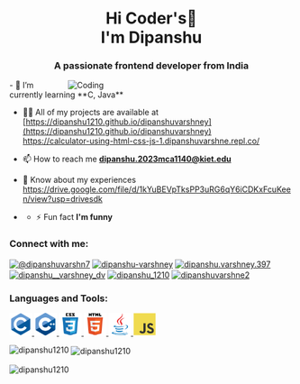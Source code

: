 
<h1 align="center">Hi Coder's👋
  <br>I'm Dipanshu</h1>
<h3 align="center">A passionate frontend developer from India</h3>
<img align="right" alt="Coding" width="400" src=https://cdn.dribbble.com/users/1162077/screenshots/3848914/programmer.gif>
- 🌱 I’m currently learning **C, Java**



- 👨‍💻 All of my projects are available at [https://dipanshu1210.github.io/dipanshuvarshney](https://dipanshu1210.github.io/dipanshuvarshney)
<br>https://calculator-using-html-css-js-1.dipanshuvarshne.repl.co/

- 📫 How to reach me **dipanshu.2023mca1140@kiet.edu**

- 📄 Know about my experiences https://drive.google.com/file/d/1kYuBEVpTksPP3uRG6qY6iCDKxFcuKeen/view?usp=drivesdk
- - ⚡ Fun fact **I'm funny**

<h3 align="left">Connect with me:</h3>
<p align="left">
<a href="https://twitter.com/@dipanshuvarshn7" target="blank"><img align="center" src="https://raw.githubusercontent.com/rahuldkjain/github-profile-readme-generator/master/src/images/icons/Social/twitter.svg" alt="@dipanshuvarshn7" height="30" width="40" /></a>
<a href="https://linkedin.com/in/dipanshu-varshney" target="blank"><img align="center" src="https://raw.githubusercontent.com/rahuldkjain/github-profile-readme-generator/master/src/images/icons/Social/linked-in-alt.svg" alt="dipanshu-varshney" height="30" width="40" /></a>
<a href="https://fb.com/dipanshu.varshney.397" target="blank"><img align="center" src="https://raw.githubusercontent.com/rahuldkjain/github-profile-readme-generator/master/src/images/icons/Social/facebook.svg" alt="dipanshu.varshney.397" height="30" width="40" /></a>
<a href="https://instagram.com/dipanshu__varshney_dv" target="blank"><img align="center" src="https://raw.githubusercontent.com/rahuldkjain/github-profile-readme-generator/master/src/images/icons/Social/instagram.svg" alt="dipanshu__varshney_dv" height="30" width="40" /></a>
<a href="https://www.codechef.com/users/dipanshu_1210" target="blank"><img align="center" src="https://cdn.jsdelivr.net/npm/simple-icons@3.1.0/icons/codechef.svg" alt="dipanshu_1210" height="30" width="40" /></a>
<a href="https://www.hackerrank.com/dipanshuvarshne2" target="blank"><img align="center" src="https://raw.githubusercontent.com/rahuldkjain/github-profile-readme-generator/master/src/images/icons/Social/hackerrank.svg" alt="dipanshuvarshne2" height="30" width="40" /></a>
</p>



<h3 align="left">Languages and Tools:</h3>
<p align="left"> <a href="https://www.cprogramming.com/" target="_blank" rel="noreferrer"> <img src="https://raw.githubusercontent.com/devicons/devicon/master/icons/c/c-original.svg" alt="c" width="40" height="40"/> </a> <a href="https://www.w3schools.com/cpp/" target="_blank" rel="noreferrer"> <img src="https://raw.githubusercontent.com/devicons/devicon/master/icons/cplusplus/cplusplus-original.svg" alt="cplusplus" width="40" height="40"/> </a> <a href="https://www.w3schools.com/css/" target="_blank" rel="noreferrer"> <img src="https://raw.githubusercontent.com/devicons/devicon/master/icons/css3/css3-original-wordmark.svg" alt="css3" width="40" height="40"/> </a> <a href="https://www.w3.org/html/" target="_blank" rel="noreferrer"> <img src="https://raw.githubusercontent.com/devicons/devicon/master/icons/html5/html5-original-wordmark.svg" alt="html5" width="40" height="40"/> </a> <a href="https://www.java.com" target="_blank" rel="noreferrer"> <img src="https://raw.githubusercontent.com/devicons/devicon/master/icons/java/java-original.svg" alt="java" width="40" height="40"/> </a> <a href="https://developer.mozilla.org/en-US/docs/Web/JavaScript" target="_blank" rel="noreferrer"> <img src="https://raw.githubusercontent.com/devicons/devicon/master/icons/javascript/javascript-original.svg" alt="javascript" width="40" height="40"/> </a> </p>

<p><img align="left" src="https://github-readme-stats.vercel.app/api/top-langs?username=dipanshu1210&show_icons=true&locale=en&layout=compact" alt="dipanshu1210" /></p>

<p>&nbsp;<img align="center" src="https://github-readme-stats.vercel.app/api?username=dipanshu1210&show_icons=true&locale=en" alt="dipanshu1210" /></p>

<p><img align="center" src="https://github-readme-streak-stats.herokuapp.com/?user=dipanshu1210&" alt="dipanshu1210" /></p>
